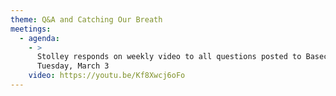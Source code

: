 ```yaml
---
theme: Q&A and Catching Our Breath
meetings:
  - agenda:
    - >
      Stolley responds on weekly video to all questions posted to Basecamp Q&A thread by 3pm
      Tuesday, March 3
    video: https://youtu.be/Kf8Xwcj6oFo
---
```


